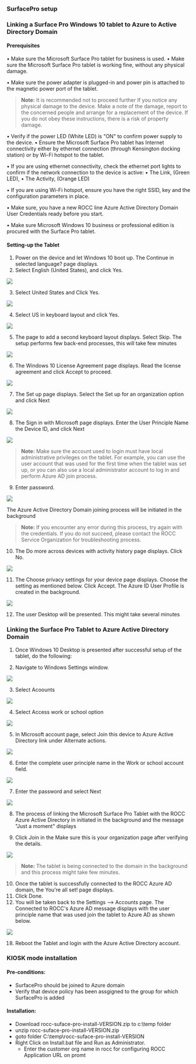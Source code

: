 
### SurfacePro setup

### Linking a Surface Pro Windows 10 tablet to Azure to Active Directory Domain

#### Prerequisites
• Make sure the Microsoft Surface Pro tablet for business is used.
• Make sure the Microsoft Surface Pro tablet is working fine, without any physical damage.

• Make sure the power adapter is plugged-in and power pin is attached to the magnetic power port of the tablet.
>**Note:** It is recommended not to proceed further If you notice any physical damage to the
device. Make a note of the damage, report to the concerned people and arrange for a
replacement of the device.
If you do not obey these instructions, there is a risk of property damage.

• Verify if the power LED (White LED) is "ON" to confirm power supply to the device.
• Ensure the Microsoft Surface Pro tablet has Internet connectivity either by ethernet connection
(through Kensington docking station) or by Wi-Fi hotspot to the tablet.

• If you are using ethernet connectivity, check the ethernet port lights to confirm if the network connection to the device is active:
• The Link, (Green LED),
• The Activity, (Orange LED)

• If you are using Wi-Fi hotspot, ensure you have the right SSID, key and the configuration parameters in place.

• Make sure, you have a new ROCC line Azure Active Directory Domain User Credentials ready before you start.

• Make sure Microsoft Windows 10 business or professional edition is procured with the Surface Pro
tablet.

#### Setting-up the Tablet
1. Power on the device and let Windows 10 boot up.
The Continue in selected language? page displays.
2. Select English (United States), and click Yes.

![](media/st_01.png)

3. Select United States and Click Yes.

![](media/st_02.png)

4. Select US in keyboard layout and click Yes.

![](media/sf_keyboard.png)

5. The page to add a second keyboard layout displays. Select Skip. The setup performs few back-end processes, this will take few minutes

![](media/sf_secondkb.png)

6. The Windows 10 License Agreement page displays. Read the license agreement and click Accept to proceed.

![](media/st_license.png)

7. The Set up page displays. Select the Set up for an organization option and click Next

![](media/st_08.png)

8. The Sign in with Microsoft page displays. Enter the User Principle Name the Device ID, and click Next

![](media/st_Signin.png)

>**Note:** 
Make sure the account used to login must have local administrative privileges on the tablet.
For example, you can use the user account that was used for the first time when the tablet was set
up, or you can also use a local administrator account to log in and perform Azure AD join process.

9. Enter password.

![](media/st_password.png)

The Azure Active Directory Domain joining process will be initiated in the background

> **Note:** If you encounter any error during this process, try again with the credentials. If you do not succeed,
please contact the ROCC Service Organization for troubleshooting process.

10. The Do more across devices with activity history page displays. Click No.

![](media/st_13.png)

11. The Choose privacy settings for your device page displays. Choose the setting as mentioned below. Click Accept.
The Azure ID User Profile is created in the background. 

![](media/st_privacy02.png)


12. The user Desktop will be presented. This might take several minutes

### Linking the Surface Pro Tablet to Azure Active Directory Domain

1. Once Windows 10 Desktop is presented after successful setup of the tablet, do the following:

2. Navigate to Windows Settings window.

![](media/st_az1.png)

3. Select Acoounts 

![](media/st_az2.png)

4. Select Access work or school option

![](media/st_az3.png)

5. In Microsoft account page, select Join this device to Azure Active Directory link under Alternate actions.

![](media/st_az4.png)

6. Enter the complete user principle name in the Work or school account field.

![](media/st_az05.png)

7. Enter the password and select Next

![](media/st_az06.png)

8. The process of linking the Microsoft Surface Pro Tablet with the ROCC Azure Active Directory in
initiated in the background and the message "Just a moment" displays

9. Click Join in the Make sure this is your organization page after verifying the details.

![](media/st_az08.png)

>**Note:** The tablet is being connected to the domain in the background and this process might take few
minutes.

10. Once the tablet is successfully connected to the ROCC Azure AD domain, the You're all set! page displays.
16. Click Done.
17. You will be taken back to the Settings --> Accounts page. The Connected to ROCC's Azure AD
message displays with the user principle name that was used join the tablet to Azure AD as shown
below.

![](media/st_az09.png)

18. Reboot the Tablet and login with the Azure Active Directory account.


### KIOSK mode installation

#### Pre-conditions:
* SurfacePro should be joined to Azure domain
* Verify that device policy has been assgigned to the group for which SurfacePro is added 

#### Installation:
* Download rocc-suface-pro-install-VERSION.zip to c:\temp folder
* unzip rocc-suface-pro-install-VERSION.zip
* goto folder C:\temp\rocc-suface-pro-install-VERSION 
* Right Click on Install.bat file and Run as Administrator.
    - Enter the customer org  name in rocc for configuring ROCC Application URL on promt




